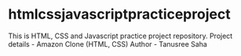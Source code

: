 # htmlcssjavascriptpracticeproject
This is HTML, CSS and Javascript practice project repository.
Project details - Amazon Clone (HTML, CSS)
Author - Tanusree Saha
